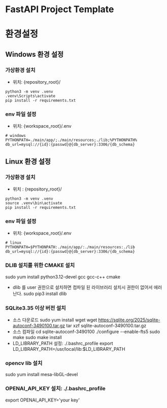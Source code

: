# FastAPI Project Template

# 환경설정
## Windows 환경 설정
### 가상환경 설치
- 위치: {repository_root}/
```
python3 -m venv .venv
.venv\Scripts\activate
pip install -r requirements.txt 
```

### env 파일 설정
- 위치:  {workspace_root}/.env
```
# windows
PYTHONPATH=./main/app/;./main/resources;./lib;%PYTHONPATH%
db_url=mysql://{id}:{passwd}@{db_server}:3306/{db_schema}
```

## Linux 환경 설정
### 가상환경 설치

- 위치 : {repository_root}/
```
python3 -m venv .venv
source .venv\bin\activate
pip install -r requirements.txt 
```

### env 파일 설정
- 위치:  {workspace_root}/.env
```
# linux
PYTHONPATH=$PYTHONPATH:./main/app/:./main/resources:./lib
db_url=mysql://{id}:{passwd}@{db_server}:3306/{db_schema}
```

### DLIB 설치를 위한 CMAKE 설치
sudo yum install python3.12-devel gcc gcc-c++ cmake 
- dlib 를 user 권한으로 설치하면 컴파일 된 라이브러리 설치시 권한이 없어서 에러 난다.
sudo pip3 install dlib 

### SQLite3.35 이상 버전 설치
- 소스 다운로드
sudo yum install wget
wget https://sqlite.org/2025/sqlite-autoconf-3490100.tar.gz
tar xzf sqlite-autoconf-3490100.tar.gz
- 소스 컴파일
cd sqlite-autoconf-3490100
./configure --enable-fts5
sudo make
sudo make install
- LD_LIBRARY_PATH  설정: ./.bashrc_profile
export LD_LIBRARY_PATH=/usr/local/lib:$LD_LIBRARY_PATH


### opencv lib 설치
sudo yum install mesa-libGL-devel


### OPENAI_API_KEY 설치: ./.bashrc_profile
export OPENAI_API_KEY='your key'
